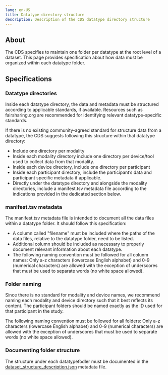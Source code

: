 ```yaml
---
lang: en-US
title: Datatype directory structure
description: Description of the CDS datatype directory structure
---
```


## About

The CDS specifies to maintain one folder per datatype at the root level of a dataset. This page provides specification about how data must be organized within each datatype folder.

## Specifications

### Datatype directories

Inside each datatype directory, the data and metadata must be structured according to applicable standards, if available. Resources such as fairsharing.org are recommended for identifying relevant datatype-specific standards.

If there is no existing community-agreed standard for structure data from a datatype, the CDS suggests following this structure within that datatype directory:

- Include one directory per modality
- Inside each modality directory include one directory per device/tool used to collect data from that modality.
- Inside each device directory, include one directory per participant
- Inside each participant directory, include the participant’s data and participant specific metadata if applicable.
- Directly under the datatype directory and alongside the modality directories, include a manifest.tsv metadata file according to the indications provided in the dedicated section below.

### manifest.tsv metadata

The manifest.tsv metadata file is intended to document all the data files within a datatype folder. It should follow this specification:

- A column called "filename" must be included where the paths of the data files, relative to the datatype folder, need to be listed.
- Additional column should be included as necessary to properly document relevant information about each datatype.
- The following naming convention must be followed for all colunm names: Only a-z characters (lowercase English alphabet) and 0-9 (numerical characters) are allowed with the exception of underscores that must be used to separate words (no white space allowed).

### Folder naming

Since there is no standard for modality and device names, we recommend naming each modality and device directory such that it best reflects its content. The participant folders should be named exactly as the ID used for that participant in the study.

The following naming convention must be followed for all folders: Only a-z characters (lowercase English alphabet) and 0-9 (numerical characters) are allowed with the exception of underscores that must be used to separate words (no white space allowed).

### Documenting folder structure

The structure under each datatypefodler must be documented in the [dataset_structure_description.json](root-metadata-files/dataset-structure-description.md) metadata file.
